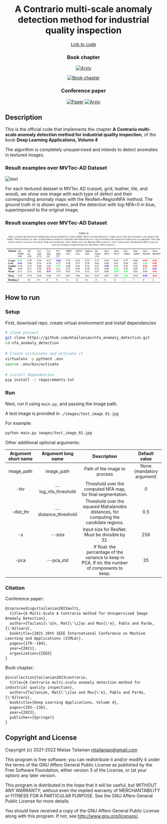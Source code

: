 <!-- <div align="center"> -->

<div style="text-align: center;" markdown="1">

# A Contrario multi-scale anomaly detection method for industrial quality inspection

[Link to code](https://www.github.com/mtailanian/nfa_anomaly_detection)

### Book chapter

[![Arxiv](https://img.shields.io/badge/arXiv-2205.11611-blue.svg)](https://arxiv.org/pdf/2205.11611.pdf)

[![Book chapter](https://img.shields.io/badge/Book-Deep%20%20Learning%20Applications%2C%20Volume%204-orange.svg)](https://link.springer.com/chapter/10.1007/978-981-19-6153-3_8)

### Conference paper

[![Paper](https://img.shields.io/badge/ICMLA-2021-yellow.svg)](https://ieeexplore.ieee.org/abstract/document/9680125)
[![Arxiv](https://img.shields.io/badge/arXiv-2110.02407-red.svg)](https://arxiv.org/abs/2110.02407)
 
</div>

## Description   
This is the official code that implements the chapter **A Contrario multi-scale 
anomaly detection method for industrial quality inspection**, of the book **Deep 
Learning Applications, Volume 4**  

The algorithm is completely unsupervised and intends to detect anomalies in textured images.

### Result examples over MVTec-AD Dataset
![text](assets/mvtec.png?raw=true)

For each textured dataset in MVTec AD (carpet, grid, leather, tile, and
wood), we show one image with each type of defect and their corresponding
anomaly maps with the ResNet+RegionNFA method. The ground truth in is
shown green, and the detection with log-NFA=0 in blue, superimposed to the
original image.

### Result examples over MVTec-AD Dataset
![text](assets/results.png?raw=true)

## How to run   
### Setup
First, download repo, create virtual environment and install dependencies   
```bash
# clone project   
git clone https://github.com/mtailanian/nfa_anomaly_detection.git
cd nfa_anomaly_detection

# Create virtualenv and activate it
virtualenv -p python3 .env
source .env/bin/activate

# install dependencies
pip install -r requirements.txt
 ```   

### Run
 Next, run it using `main.py`, and passing the image path. 

A test image is provided in `./images/test_image_01.jpg`

For example:
 ```bash
python main.py images/test_image_01.jpg
```

Other additional optional arguments:

| **Argument short name** | **Argument long name** |                                          **Description**                                           |     **Default value**     |
|:-----------------------:|:----------------------:|:--------------------------------------------------------------------------------------------------:|:-------------------------:|
|       image_path        |       image_path       |                                    Path of the image to process                                    | None (mandatory argument) |
|          -thr           |  --log_nfa_threshold   |                    Threshold over the computed NFA map, for final segmentation.                    |             0             |
|        -dist_thr        |  --distance_threshold  |       Threshold over the squared Mahalanobis distances, for computing the candidate regions.       |            0.5            |
|           -s            |         --size         |                          Input size for ResNet. Must be divisible by 32.                           |            256            |
|          -pca           |       --pca_std        | If float: the percentage of the variance to keep in PCA. If int: the number of components to keep. |            35             |

### Citation

Conference paper:

```
@inproceedings{tailanian2021multi,
  title={A Multi-Scale A Contrario method for Unsupervised Image Anomaly Detection},
  author={Tailani{\'a}n, Mat{\'\i}as and Mus{\'e}, Pablo and Pardo, {\'A}lvaro},
  booktitle={2021 20th IEEE International Conference on Machine Learning and Applications (ICMLA)},
  pages={179--184},
  year={2021},
  organization={IEEE}
}
```   

Book chapter:

```
@incollection{tailanian2023contrario,
  title={A Contrario multi-scale anomaly detection method for industrial quality inspection},
  author={Tailanian, Mat{\'\i}as and Mus{\'e}, Pablo and Pardo, {\'A}lvaro},
  booktitle={Deep Learning Applications, Volume 4},
  pages={193--216},
  year={2023},
  publisher={Springer}
}
```

Copyright and License
---------------------

Copyright (c) 2021-2022 Matias Tailanian <mtailanian@gmail.com>

This program is free software: you can redistribute it and/or modify
it under the terms of the GNU Affero General Public License as
published by the Free Software Foundation, either version 3 of the
License, or (at your option) any later version.

This program is distributed in the hope that it will be useful,
but WITHOUT ANY WARRANTY; without even the implied warranty of
MERCHANTABILITY or FITNESS FOR A PARTICULAR PURPOSE.  See the
GNU Affero General Public License for more details.

You should have received a copy of the GNU Affero General Public License
along with this program.  If not, see <http://www.gnu.org/licenses/>.
